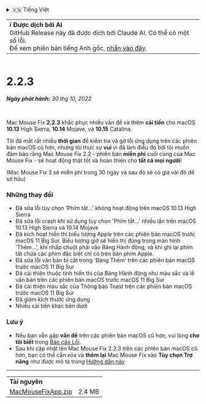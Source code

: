 <details>
<summary>🇻🇳 Tiếng Việt</summary>

[🇬🇧 English (GitHub)](https://github.com/noah-nuebling/mac-mouse-fix/releases/tag/2.2.3)\
[🇦🇩 Català](https://redirect.macmousefix.com/?target=mmf-release&tag=2.2.3&locale=ca)\
[🇩🇪 Deutsch](https://redirect.macmousefix.com/?target=mmf-release&tag=2.2.3&locale=de)\
[🇪🇸 Español](https://redirect.macmousefix.com/?target=mmf-release&tag=2.2.3&locale=es)\
[🇫🇷 Français](https://redirect.macmousefix.com/?target=mmf-release&tag=2.2.3&locale=fr)\
[🇮🇩 Indonesia](https://redirect.macmousefix.com/?target=mmf-release&tag=2.2.3&locale=id)\
[🇮🇹 Italiano](https://redirect.macmousefix.com/?target=mmf-release&tag=2.2.3&locale=it)\
[🇭🇺 Magyar](https://redirect.macmousefix.com/?target=mmf-release&tag=2.2.3&locale=hu)\
[🇳🇱 Nederlands](https://redirect.macmousefix.com/?target=mmf-release&tag=2.2.3&locale=nl)\
[🇵🇱 Polski](https://redirect.macmousefix.com/?target=mmf-release&tag=2.2.3&locale=pl)\
[🇧🇷 Português (Brasil)](https://redirect.macmousefix.com/?target=mmf-release&tag=2.2.3&locale=pt-BR)\
[🇵🇹 Português (Portugal)](https://redirect.macmousefix.com/?target=mmf-release&tag=2.2.3&locale=pt-PT)\
[🇷🇴 Română](https://redirect.macmousefix.com/?target=mmf-release&tag=2.2.3&locale=ro)\
[🇸🇪 Svenska](https://redirect.macmousefix.com/?target=mmf-release&tag=2.2.3&locale=sv)\
**🇻🇳 Tiếng Việt**\
[🇹🇷 Türkçe](https://redirect.macmousefix.com/?target=mmf-release&tag=2.2.3&locale=tr)\
[🇨🇿 Čeština](https://redirect.macmousefix.com/?target=mmf-release&tag=2.2.3&locale=cs)\
[🇬🇷 Ελληνικά](https://redirect.macmousefix.com/?target=mmf-release&tag=2.2.3&locale=el)\
[🇷🇺 Русский](https://redirect.macmousefix.com/?target=mmf-release&tag=2.2.3&locale=ru)\
[🇺🇦 Українська](https://redirect.macmousefix.com/?target=mmf-release&tag=2.2.3&locale=uk)\
[🇮🇱 עברית](https://redirect.macmousefix.com/?target=mmf-release&tag=2.2.3&locale=he)\
[🇸🇦 العربية](https://redirect.macmousefix.com/?target=mmf-release&tag=2.2.3&locale=ar)\
[🇮🇳 हिन्दी](https://redirect.macmousefix.com/?target=mmf-release&tag=2.2.3&locale=hi)\
[🇹🇭 ไทย](https://redirect.macmousefix.com/?target=mmf-release&tag=2.2.3&locale=th)\
[🇨🇳 中文 (简体)](https://redirect.macmousefix.com/?target=mmf-release&tag=2.2.3&locale=zh-Hans)\
[🇨🇳 中文 (繁體)](https://redirect.macmousefix.com/?target=mmf-release&tag=2.2.3&locale=zh-Hant)\
[🇭🇰 中文（香港)](https://redirect.macmousefix.com/?target=mmf-release&tag=2.2.3&locale=zh-HK)\
[🇯🇵 日本語](https://redirect.macmousefix.com/?target=mmf-release&tag=2.2.3&locale=ja)\
[🇰🇷 한국어](https://redirect.macmousefix.com/?target=mmf-release&tag=2.2.3&locale=ko)\
[Help translate Mac Mouse Fix to different languages!](https://github.com/noah-nuebling/mac-mouse-fix/discussions/731)
</details>
<table align=><td>
<b>ℹ️ Được dịch bởi AI</b><br>
GitHub Release này đã được dịch bởi Claude AI. Có thể có một số lỗi.<br>
Để xem phiên bản tiếng Anh gốc, <a href="https://github.com/noah-nuebling/mac-mouse-fix/releases/tag/2.2.3">nhấn vào đây</a>.
</td></table>

<table></table>

# 2.2.3
***Ngày phát hành:** 30 thg 10, 2022*

<br>

Mac Mouse Fix **2.2.3** khắc phục nhiều vấn đề và thêm **cải tiến** cho macOS **10.13** High Sierra, **10.14** Mojave, và **10.15** Catalina.

Tôi đã mất rất nhiều **thời gian** để kiểm tra và gỡ lỗi ứng dụng trên các phiên bản macOS cũ hơn, nhưng tôi thực sự **vui** vì đã làm điều đó bởi tôi muốn đảm bảo rằng Mac Mouse Fix 2.2 - phiên bản **miễn phí** cuối cùng của Mac Mouse Fix - sẽ hoạt động thật tốt và hoàn thiện cho **tất cả mọi người**!

(Mac Mouse Fix 3 sẽ miễn phí trong 30 ngày và sau đó sẽ có giá vài đô để sở hữu)

### Những thay đổi

- Đã sửa lỗi tùy chọn 'Phím tắt...' không hoạt động trên macOS 10.13 High Sierra
- Đã sửa lỗi crash khi sử dụng tùy chọn 'Phím tắt...' nhiều lần trên macOS 10.13 High Sierra và 10.14 Mojave
- Đã kích hoạt hiển thị biểu tượng Apple trên các phiên bản macOS trước macOS 11 Big Sur. Biểu tượng giờ sẽ hiển thị đúng trong màn hình 'Thêm...', khi nhấp chuột phải vào Bảng Hành động, và khi ghi lại phím tắt chứa các phím đặc biệt chỉ có trên bàn phím Apple.
- Đã sửa lỗi văn bản bị cắt trong 'Bảng Thêm' trên các phiên bản macOS trước macOS 11 Big Sur
- Đã cải thiện thuộc tính hiển thị của Bảng Hành động như màu sắc và lề văn bản trên các phiên bản macOS trước macOS 11 Big Sur
- Đã cải thiện màu sắc của Thông báo Toast trên các phiên bản macOS trước macOS 11 Big Sur
- Đã giảm kích thước ứng dụng
- Nhiều cải tiến khác bên dưới

### Lưu ý

- Nếu bạn vẫn gặp **vấn đề** trên các phiên bản macOS cũ hơn, vui lòng **cho tôi biết** trong [Báo cáo Lỗi](https://noah-nuebling.github.io/mac-mouse-fix-feedback-assistant/?type=bug-report).
- Sau khi cập nhật lên Mac Mouse Fix 2.2.3 trên các phiên bản macOS cũ hơn, bạn có thể cần xóa và **thêm lại** Mac Mouse Fix vào **Tùy chọn Trợ năng** như được mô tả trong [Hướng dẫn này](https://github.com/noah-nuebling/mac-mouse-fix/discussions/101)

---

<table align="start">
<tr>
    <td colspan=2>
        <b>Tài nguyên</b>
    </td>
</tr>
<tr>
    <td><a href="https://github.com/noah-nuebling/mac-mouse-fix/releases/download/2.2.3/MacMouseFixApp.zip">MacMouseFixApp.zip</a></td>
    <td>2.4 MB</td>
</tr>
</table>